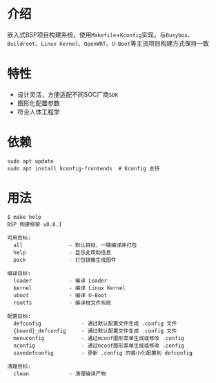 # 介绍
嵌入式BSP项目构建系统，使用`Makefile`+`Kconfig`实现，与`Busybox`、`Buildroot`、`Linux Kernel`、`OpenWRT`、`U-Boot`等主流项目构建方式保持一致

# 特性
- 设计灵活，方便适配不同SOC厂商`SDK`
- 图形化配置参数
- 符合人体工程学

# 依赖
``` shell
sudo apt update
sudo apt install kconfig-frontends  # Kconfig 支持
```

# 用法
``` shell
$ make help
BSP 构建框架 v0.0.1

可用目标:
  all               - 默认目标，一键编译并打包
  help              - 显示此帮助信息
  pack              - 打包镜像生成固件

编译目标:
  loader            - 编译 Loader
  kernel            - 编译 Linux Kernel
  uboot             - 编译 U-Boot
  rootfs            - 编译根文件系统

配置目标:
  defconfig             - 通过默认配置文件生成 .config 文件
  {board}_defconfig     - 通过默认配置文件生成 .config 文件
  menuconfig            - 通过mconf图形菜单生成或修改 .config
  nconfig               - 通过nconf图形菜单生成或修改 .config
  savedefconfig         - 更新 .config 的最小化配置到 defconfig

清理目标:
  clean             - 清理编译产物
```